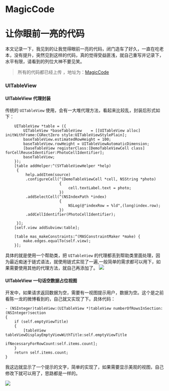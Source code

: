 # MagicCode


# 让你眼前一亮的代码

本文记录一下，我见到的让我觉得眼前一亮的代码，闭门造车了好久，一直在吃老本，没有提升，突然见到这样的代码，真的觉得受益匪浅，就自己重写并记录下，水平有限，请看到的列位大神不要见笑。
> 所有的代码都已经上传 ，地址为：[MagicCode](https://github.com/yunisSong/MagicCode)

### UITableView 
#### UITableView 代理封装
传统的 `UITableView` 使用，会有一大堆代理方法，看起来比较乱，封装后形式如下：

```
    UITableView *table = ({
        UITableView *baseTableView    = [[UITableView alloc] initWithFrame:CGRectZero style:UITableViewStylePlain];
        baseTableView.estimatedRowHeight = 100;
        baseTableView.rowHeight = UITableViewAutomaticDimension;
        [baseTableView registerClass:[DemoTableViewCell class] forCellReuseIdentifier:PhotoCellIdentifier];
        baseTableView;
    });
    [table addHelper:^(SYTableViewHelper *help)
     {
         help.addItem(source)
         .configureCell(^(DemoTableViewCell *cell, NSString *photo)
                        {
                            cell.textLabel.text = photo;
                        })
         .addSelectCell(^(NSIndexPath *index)
                        {
                            NSLog(@"indexRow = %ld",(long)index.row);
                        })
         .addCellIdentifier(PhotoCellIdentifier);
         
     }];
    [self.view addSubview:table];
    
    [table mas_makeConstraints:^(MASConstraintMaker *make) {
        make.edges.equalTo(self.view);
    }];
```

具体的就是使用一个帮助类，把 `UITableView` 的代理都丢到帮助类里面处理，因为最近痴迷于链式语法，就使用链式实现了一遍,一般简单的需求都可以用下，如果需要使用其他的代理方法，就自己再添加了。
![](/img/tableviewDemo.png)

#### UITableView 一句话空数据占位视图
开发中，如果请求返回数据为空，需要有一视图提示用户，数据为空。这个是之前看陈一龙的微博看到的，自己就又实现了下。具体代码：

```
- (NSInteger)tableView:(UITableView *)tableView numberOfRowsInSection:(NSInteger)section
{
    if (self.emptyViewTitle)
    {
        [tableView tableViewDisplayEmptyViewWithTitle:self.emptyViewTitle
                               ifNecessaryForRowCount:self.items.count];
    }
    return self.items.count;
}
```

我这边就显示了一个提示的文字，简单的实现了，如果需要显示美观的视图，自己修改下就可以用了，思路都是一样的。

![](/img/tableviewEmptyDemo.png)

